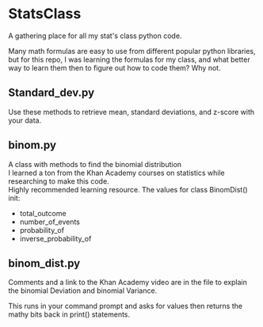# StatsClass
A gathering place for all my stat's class python code.

Many math formulas are easy to use from different popular python libraries,
but for this repo, I was learning the formulas for my class, and what better way
to learn them then to figure out how to code them?
Why not.

## Standard_dev.py
Use these methods to retrieve mean, standard deviations, and z-score with your data.
## binom.py
A class with methods to find the binomial distribution  
I learned a ton from the Khan Academy courses on statistics while researching to make this code.  
Highly recommended learning resource. 
The values for class BinomDist() init:
 * total_outcome
 * number_of_events
 * probability_of
 * inverse_probability_of
 
## binom_dist.py
Comments and a link to the Khan Academy video are in the file to explain the binomial Deviation and binomial Variance.  

This runs in your command prompt and asks for values then returns the mathy bits back in print() statements.









